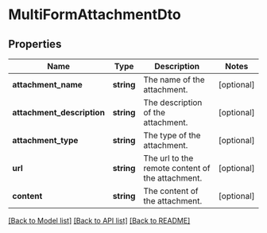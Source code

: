 # MultiFormAttachmentDto

## Properties
Name | Type | Description | Notes
------------ | ------------- | ------------- | -------------
**attachment_name** | **string** | The name of the attachment. | [optional] 
**attachment_description** | **string** | The description of the attachment. | [optional] 
**attachment_type** | **string** | The type of the attachment. | [optional] 
**url** | **string** | The url to the remote content of the attachment. | [optional] 
**content** | **string** | The content of the attachment. | [optional] 

[[Back to Model list]](../../README.md#documentation-for-models) [[Back to API list]](../../README.md#documentation-for-api-endpoints) [[Back to README]](../../README.md)

